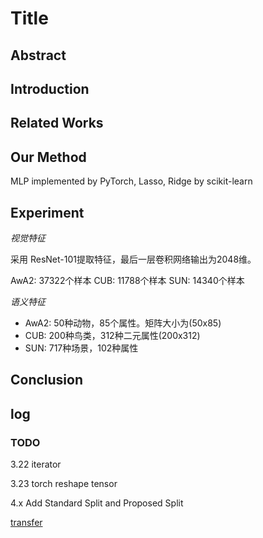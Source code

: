 # Title

## Abstract

## Introduction

## Related Works

## Our Method

MLP implemented by PyTorch, Lasso, Ridge by scikit-learn

## Experiment

*视觉特征*

采用 ResNet-101提取特征，最后一层卷积网络输出为2048维。

AwA2: 37322个样本
CUB: 11788个样本
SUN: 14340个样本

*语义特征*

- AwA2: 50种动物，85个属性。矩阵大小为(50x85)
- CUB: 200种鸟类，312种二元属性(200x312)
- SUN: 717种场景，102种属性

## Conclusion

## log

### TODO

3.22 iterator

3.23 torch reshape tensor

4.x Add Standard Split and Proposed Split


[transfer](https://pytorch.org/tutorials/beginner/transfer_learning_tutorial.html)